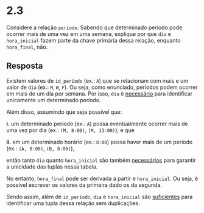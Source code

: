 # 2.3

Considere a relação `período`. Sabendo que determinado período pode ocorrer mais de uma vez em uma semana, explique por que `dia` e `hora_inicial` fazem parte da chave primária dessa relação, enquanto `hora_final`, não.

## Resposta

Existem valores de `id_período` (ex.: `A`) que se relacionam com mais e um valor de `dia` (ex.: `M`, `W`, `F`). Ou seja, como enunciado, períodos podem ocorrer em mais de um dia por semana. Por isso, `dia` é <u>necessário</u> para identificar unicamente um determinado período.

Além disso, assumindo que seja possível que:

**i.** um determinado período (ex.: `A`) possa eventualmente ocorrer mais de uma vez por dia (ex.: `(M, 8:00)`, `(M, 13:00)`); e que

**ii.** em um determinado horário (ex.: `8:00`) possa haver mais de um período (ex.: `(A, 8:00)`, `(B, 8:00)`), 

então tanto `dia` quanto `hora_inicial` são também <u>necessários</u> para garantir a unicidade das tuplas nessa tabela.

No entanto, `hora_final` pode ser derivada a partir e `hora_inicial`. Ou seja, é possível escrever os valores da primeira dado os da segunda.

Sendo assim, além de `id_período`, `dia` e `hora_inicial` são <u>suficientes</u> para identificar uma tupla dessa relação sem duplicações.